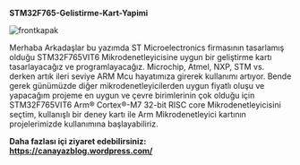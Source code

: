 **STM32F765-Gelistirme-Kart-Yapimi**

![frontkapak](https://user-images.githubusercontent.com/43604670/58385354-d3e28c00-7ff7-11e9-9fde-25d5617fcb2e.jpg)


Merhaba Arkadaşlar bu yazımda ST Microelectronics firmasının tasarlamış olduğu  STM32F765VIT6 Mikrodenetleyicisine uygun bir geliştirme kartı tasarlayacağız ve programlayacağız. Microchip, Atmel, NXP, STM vs. derken artık ileri seviye ARM Mcu hayatımıza girerek kullanımı artıyor. Bende gerek günümüzde diğer mikrodenetleyicilerden uygun fiyatlı oluşu ve yapacağım projeme en uygun ve çevre birimlerinin çok olduğu için STM32F765VIT6 Arm® Cortex®-M7 32-bit RISC core Mikrodenetleyicisini seçtim, kullanışlı bir deney kartı ile Arm Mikrodenetleyici kartının projelerimizde kullanımına başlayabiliriz. 

**Daha fazlası içi ziyaret edebilirsiniz:**
**https://canayazblog.wordpress.com/**

